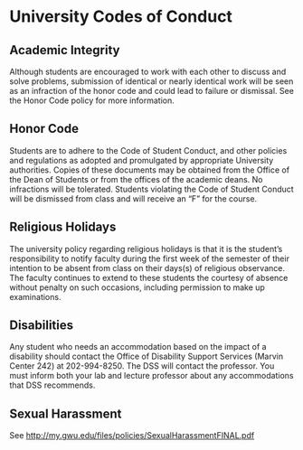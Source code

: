 # University Codes of Conduct

## Academic Integrity

Although students are encouraged to work with each other to discuss and solve problems, submission of identical or nearly identical work will be seen as an infraction of the honor code and could lead to failure or dismissal. See the Honor Code policy for more information.

## Honor Code

Students are to adhere to the Code of Student Conduct, and other policies and regulations as adopted and promulgated by appropriate University authorities. Copies of these documents may be obtained from the Office of the Dean of Students or from the offices of the academic deans.  No infractions will be tolerated.  Students violating the Code of Student Conduct will be dismissed from class and will receive an “F” for the course.

## Religious Holidays

The university policy regarding religious holidays is that it is the student’s responsibility to notify faculty during the first week of the semester of their intention to be absent from class on their days(s) of religious observance. The faculty continues to extend to these students the courtesy of absence without penalty on such occasions, including permission to make up examinations.

## Disabilities

Any student who needs an accommodation based on the impact of a disability should contact the Office of Disability Support Services (Marvin Center 242) at 202-994-8250.  The DSS will contact the professor. You must inform both your lab and lecture professor about any accommodations that DSS recommends.

## Sexual Harassment

See http://my.gwu.edu/files/policies/SexualHarassmentFINAL.pdf
